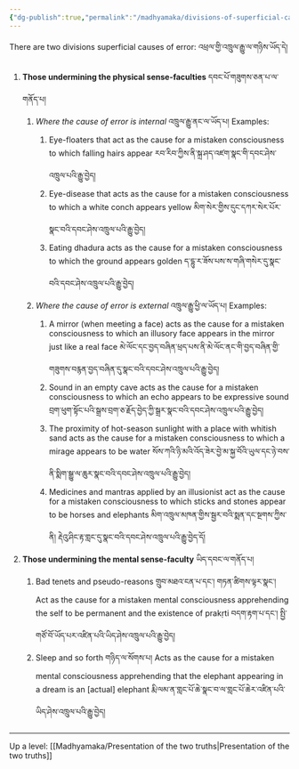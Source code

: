 ```yaml
---
{"dg-publish":true,"permalink":"/madhyamaka/divisions-of-superficial-causes-of-error/"}
---
```


There are two divisions superficial causes of error: འཕྲལ་གྱི་འཁྲུལ་རྒྱུ་ལ་གཉིས་ཡོད་དེ།
1. **Those undermining the physical sense-faculties** དབང་པོ་གཟུགས་ཅན་པ་ལ་གནོད་པ།
	1. *Where the cause of error is internal* འཁྲུལ་རྒྱུ་ནང་ལ་ཡོད་པ།
	   Examples:
		1. Eye-floaters that act as the cause for a mistaken consciousness to which falling hairs appear
		   རབ་རིབ་ཀྱིས་ནི་སྐྲ་ཤད་འཛག་སྣང་གི་དབང་ཤེས་འཁྲུལ་པའི་རྒྱུ་བྱེད།
		2. Eye-disease that acts as the cause for a mistaken consciousness to which a white conch appears yellow མིག་སེར་གྱིས་དུང་དཀར་སེར་པོར་སྣང་བའི་དབང་ཤེས་འཁྲུལ་པའི་རྒྱུ་བྱེད།
		3. Eating dhadura acts as the cause for a mistaken consciousness to which the ground appears golden ད་དྷུ་ར་ཟོས་པས་ས་གཞི་གསེར་དུ་སྣང་བའི་དབང་ཤེས་འཁྲུལ་པའི་རྒྱུ་བྱེད།
	2. *Where the cause of error is external* འཁྲུལ་རྒྱུ་ཕྱི་ལ་ཡོད་པ།
	   Examples:
		1. A mirror (when meeting a face) acts as the cause for a mistaken consciousness to which an illusory face appears in the mirror just like a real face
		   མེ་ལོང་དང་བྱད་བཞིན་ཕྲད་པས་ནི་མེ་ལོང་ནང་གི་བྱད་བཞིན་གྱི་གཟུགས་བརྙན་བྱད་བཞིན་དུ་སྣང་བའི་དབང་ཤེས་འཁྲུལ་པའི་རྒྱུ་བྱེད།
		2. Sound in an empty cave acts as the cause for a mistaken consciousness to which an echo appears to be expressive sound
		   བྲག་ཕུག་སྟོང་པའི་སྒྲས་བྲག་ཅ་རྗོད་བྱེད་ཀྱི་སྒྲར་སྣང་བའི་དབང་ཤེས་འཁྲུལ་པའི་རྒྱུ་བྱེད།
		3. The proximity of hot-season sunlight with a place with whitish sand acts as the cause for a mistaken consciousness to which a mirage appears to be water
		   སོས་ཀའི་ཉི་མའི་འོད་ཟེར་བྱེ་མ་སྐྱ་བོའི་ཡུལ་དང་ཉེ་བས་ནི་སྨིག་སྒྱུ་ལ་ཆུར་སྣང་བའི་དབང་ཤེས་འཁྲུལ་པའི་རྒྱུ་བྱེད།
		4. Medicines and mantras applied by an illusionist act as the cause for a mistaken consciousness to which sticks and stones appear to be horses and elephants
		   མིག་འཁྲུལ་མཁན་གྱིས་སྦྱར་བའི་སྨན་དང་སྔགས་ཀྱིས་ནི། རྡེའུ་ཤིང་རྟ་གླང་དུ་སྣང་བའི་དབང་ཤེས་འཁྲུལ་པའི་རྒྱུ་བྱེད་དོ།
2. **Those undermining the mental sense-faculty** ཡིད་དབང་ལ་གནོད་པ།
	1. Bad tenets and pseudo-reasons གྲུབ་མཐའ་ངན་པ་དང་། གཏན་ཚིགས་ལྟར་སྣང་།
	   Act as the cause for a mistaken mental consciousness apprehending the self to be permanent and the existence of prakṛti བདག་རྟག་པ་དང་། སྤྱི་གཙོ་བོ་ཡོད་པར་འཛིན་པའི་ཡིད་ཤེས་འཁྲུལ་པའི་རྒྱུ་བྱེད།
	2. Sleep and so forth གཉིད་ལ་སོགས་པ།
	   Acts as the cause for a mistaken mental consciousness apprehending that the elephant appearing in a dream is an [actual] elephant རྨི་ལམ་ན་གླང་པོ་ཆེ་སྣང་བ་ལ་གླང་པོ་ཆེར་འཛིན་པའི་ཡིད་ཤེས་འཁྲུལ་པའི་རྒྱུ་བྱེད།



---
Up a level: [[Madhyamaka/Presentation of the two truths\|Presentation of the two truths]]